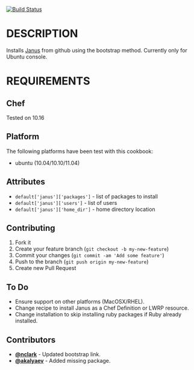 [![Build Status](https://travis-ci.org/pwelch/chef-janus.png)](https://travis-ci.org/pwelch/chef-janus)

# DESCRIPTION

Installs [Janus](https://github.com/carlhuda/janus) from github using the bootstrap method. Currently only for Ubuntu console.

# REQUIREMENTS

## Chef

Tested on 10.16

## Platform

The following platforms have been test with this cookbook:

* ubuntu (10.04/10.10/11.04) 

## Attributes

- `default['janus']['packages']` - list of packages to install
- `default['janus']['users']`    - list of users
- `default['janus']['home_dir']` - home directory location

## Contributing

1. Fork it
2. Create your feature branch (`git checkout -b my-new-feature`)
3. Commit your changes (`git commit -am 'Add some feature'`)
4. Push to the branch (`git push origin my-new-feature`)
5. Create new Pull Request

## To Do

* Ensure support on other platforms (MacOSX/RHEL).
* Change recipe to install Janus as a Chef Definition or LWRP resource.
* Change installation to skip installing ruby packages if Ruby already
  installed.

## Contributors

* **[@nclark](https://github.com/nclark)**     - Updated bootstrap link.
* **[@akalyaev](https://github.com/akalyaev)** - Added missing package.

